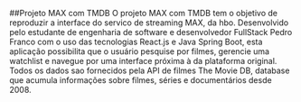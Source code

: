##Projeto MAX com TMDB
O projeto MAX com TMDB tem o objetivo de reproduzir a interface do servico de streaming MAX, da hbo. Desenvolvido pelo estudante de engenharia de software e desenvolvedor FullStack Pedro Franco 
com o uso das tecnologias React.js e Java Spring Boot, esta aplicação possibilita que o usuário pesquise por filmes, gerencie uma watchlist e navegue por uma interface próxima à da plataforma original. 
Todos os dados sao fornecidos pela API de filmes The Movie DB, database que acumula informações sobre filmes, séries e documentários desde 2008. 
